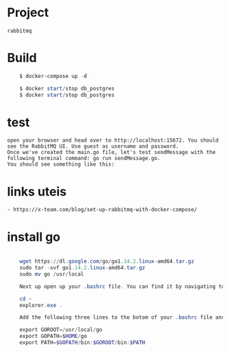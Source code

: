 # Project 
    rabbitmq

# Build
``` powershell     
    $ docker-compose up -d

    $ docker start/stop db_postgres
    $ docker start/stop db_postgres
```
# test 
    open your browser and head over to http://localhost:15672. You should see the RabbitMQ UI. Use guest as username and password.
    Once we've created the main.go file, let's test sendMessage with the following terminal command: go run sendMessage.go. 
    You should see something like this:


# links uteis
    - https://x-team.com/blog/set-up-rabbitmq-with-docker-compose/   


# install go

```powershell 
   
    wget https://dl.google.com/go/go1.14.2.linux-amd64.tar.gz
    sudo tar -xvf go1.14.2.linux-amd64.tar.gz
    sudo mv go /usr/local

    Next up open up your .bashrc file. You can find it by navigating to the home path, opening up the current directory in Windows Explorer and opening up .bashrc with a text editor of your choice.

    cd ~
    explorer.exe .

    Add the following three lines to the botom of your .bashrc file and save it.

    export GOROOT=/usr/local/go
    export GOPATH=$HOME/go
    export PATH=$GOPATH/bin:$GOROOT/bin:$PATH
```